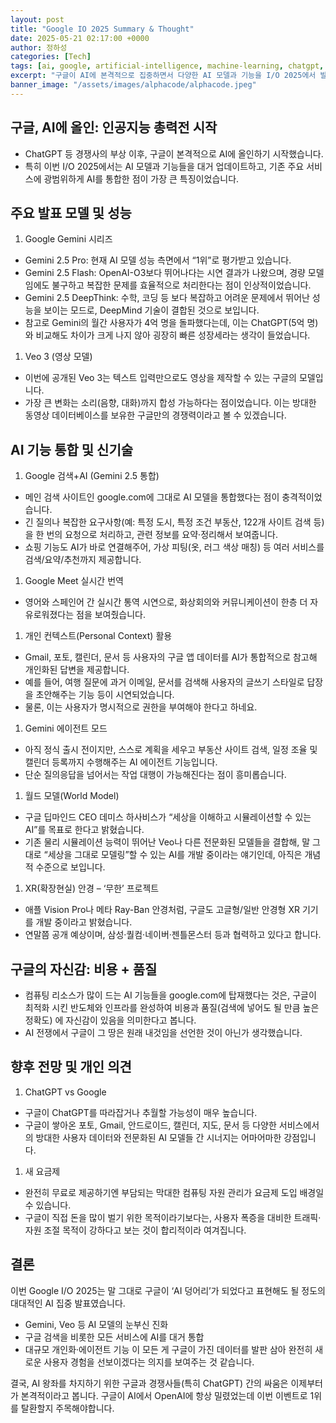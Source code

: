 ```yaml
---
layout: post
title: "Google IO 2025 Summary & Thought"
date: 2025-05-21 02:17:00 +0000
author: 정하성
categories: [Tech]
tags: [ai, google, artificial-intelligence, machine-learning, chatgpt, deepmind, i/o-2025]
excerpt: "구글이 AI에 본격적으로 집중하면서 다양한 AI 모델과 기능을 I/O 2025에서 발표했습니다. Google Gemini 시리즈와 Veo 3 등 성능이 뛰어난 모델을 공개하며, AI를 구글의 주요 서비스에 통합해 사용자 경험을 혁신하려는 의지를 보였습니다. 구글은 AI 기능의 고도화와 개인화된 서비스를 통해 ChatGPT 등 경쟁사와의 경쟁에서 우위를 점하고자 하며, AI 시장에서의 리더십을 다시 확보하려는 전략을 펼치고 있습니다."
banner_image: "/assets/images/alphacode/alphacode.jpeg"
---
```


## **구글, AI에 올인: 인공지능 총력전 시작**

- ChatGPT 등 경쟁사의 부상 이후, 구글이 본격적으로 AI에 올인하기 시작했습니다.
- 특히 이번 I/O 2025에서는 AI 모델과 기능들을 대거 업데이트하고, 기존 주요 서비스에 광범위하게 AI를 통합한 점이 가장 큰 특징이었습니다.


## **주요 발표 모델 및 성능**

1. Google Gemini 시리즈
- Gemini 2.5 Pro: 현재 AI 모델 성능 측면에서 “1위”로 평가받고 있습니다.
- Gemini 2.5 Flash: OpenAI-O3보다 뛰어나다는 시연 결과가 나왔으며, 경량 모델임에도 불구하고 복잡한 문제를 효율적으로 처리한다는 점이 인상적이었습니다.
- Gemini 2.5 DeepThink: 수학, 코딩 등 보다 복잡하고 어려운 문제에서 뛰어난 성능을 보이는 모드로, DeepMind 기술이 결합된 것으로 보입니다.
- 참고로 Gemini의 월간 사용자가 4억 명을 돌파했다는데, 이는 ChatGPT(5억 명)와 비교해도 차이가 크게 나지 않아 굉장히 빠른 성장세라는 생각이 들었습니다.
1. Veo 3 (영상 모델)
- 이번에 공개된 Veo 3는 텍스트 입력만으로도 영상을 제작할 수 있는 구글의 모델입니다.
- 가장 큰 변화는 소리(음향, 대화)까지 합성 가능하다는 점이었습니다. 이는 방대한 동영상 데이터베이스를 보유한 구글만의 경쟁력이라고 볼 수 있겠습니다.


## **AI 기능 통합 및 신기술**

1. Google 검색+AI (Gemini 2.5 통합)
- 메인 검색 사이트인 google.com에 그대로 AI 모델을 통합했다는 점이 충격적이었습니다.
- 긴 질의나 복잡한 요구사항(예: 특정 도시, 특정 조건 부동산, 122개 사이트 검색 등)을 한 번의 요청으로 처리하고, 관련 정보를 요약·정리해서 보여줍니다.
- 쇼핑 기능도 AI가 바로 연결해주어, 가상 피팅(옷, 러그 색상 매칭) 등 여러 서비스를 검색/요약/추천까지 제공합니다.
1. Google Meet 실시간 번역
- 영어와 스페인어 간 실시간 통역 시연으로, 화상회의와 커뮤니케이션이 한층 더 자유로워졌다는 점을 보여줬습니다.
1. 개인 컨텍스트(Personal Context) 활용
- Gmail, 포토, 캘린더, 문서 등 사용자의 구글 앱 데이터를 AI가 통합적으로 참고해 개인화된 답변을 제공합니다.
- 예를 들어, 여행 질문에 과거 이메일, 문서를 검색해 사용자의 글쓰기 스타일로 답장을 초안해주는 기능 등이 시연되었습니다.
- 물론, 이는 사용자가 명시적으로 권한을 부여해야 한다고 하네요.
1. Gemini 에이전트 모드
- 아직 정식 출시 전이지만, 스스로 계획을 세우고 부동산 사이트 검색, 일정 조율 및 캘린더 등록까지 수행해주는 AI 에이전트 기능입니다.
- 단순 질의응답을 넘어서는 작업 대행이 가능해진다는 점이 흥미롭습니다.
1. 월드 모델(World Model)
- 구글 딥마인드 CEO 데미스 하사비스가 “세상을 이해하고 시뮬레이션할 수 있는 AI”를 목표로 한다고 밝혔습니다.
- 기존 물리 시뮬레이션 능력이 뛰어난 Veo나 다른 전문화된 모델들을 결합해, 말 그대로 “세상을 그대로 모델링”할 수 있는 AI를 개발 중이라는 얘기인데, 아직은 개념적 수준으로 보입니다.
1. XR(확장현실) 안경 – ‘무한’ 프로젝트
- 애플 Vision Pro나 메타 Ray-Ban 안경처럼, 구글도 고글형/일반 안경형 XR 기기를 개발 중이라고 밝혔습니다.
- 연말쯤 공개 예상이며, 삼성·퀄컴·네이버·젠틀몬스터 등과 협력하고 있다고 합니다.


## **구글의 자신감: 비용 + 품질**

- 컴퓨팅 리소스가 많이 드는 AI 기능들을 google.com에 탑재했다는 것은, 구글이 최적화 시킨 반도체와 인프라를 완성하여 비용과 품질(검색에 넣어도 될 만큼 높은 정확도) 에 자신감이 있음을 의미한다고 봅니다.
- AI 전쟁에서 구글이 그 땅은 원래 내것임을 선언한 것이 아닌가 생각했습니다.


## **향후 전망 및 개인 의견**

1. ChatGPT vs Google
- 구글이 ChatGPT를 따라잡거나 추월할 가능성이 매우 높습니다.
- 구글이 쌓아온 포토, Gmail, 안드로이드, 캘린더, 지도, 문서 등 다양한 서비스에서의 방대한 사용자 데이터와 전문화된 AI 모델들 간 시너지는 어마어마한 강점입니다.
1. 새 요금제
- 완전히 무료로 제공하기엔 부담되는 막대한 컴퓨팅 자원 관리가 요금제 도입 배경일 수 있습니다.
- 구글이 직접 돈을 많이 벌기 위한 목적이라기보다는, 사용자 폭증을 대비한 트래픽·자원 조절 목적이 강하다고 보는 것이 합리적이라 여겨집니다.


## **결론**

이번 Google I/O 2025는 말 그대로 구글이 ‘AI 덩어리’가 되었다고 표현해도 될 정도의 대대적인 AI 집중 발표였습니다.

- Gemini, Veo 등 AI 모델의 눈부신 진화
- 구글 검색을 비롯한 모든 서비스에 AI를 대거 통합
- 대규모 개인화·에이전트 기능
이 모든 게 구글이 가진 데이터를 발판 삼아 완전히 새로운 사용자 경험을 선보이겠다는 의지를 보여주는 것 같습니다.

결국, AI 왕좌를 차지하기 위한 구글과 경쟁사들(특히 ChatGPT) 간의 싸움은 이제부터가 본격적이라고 봅니다. 구글이 AI에서 OpenAI에 항상 밀렸었는데 이번 이벤트로 1위를 탈환할지 주목해야합니다.

